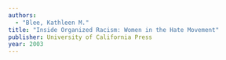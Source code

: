 ```yaml
---
authors:
  - "Blee, Kathleen M."
title: "Inside Organized Racism: Women in the Hate Movement"
publisher: University of California Press
year: 2003
---
```

